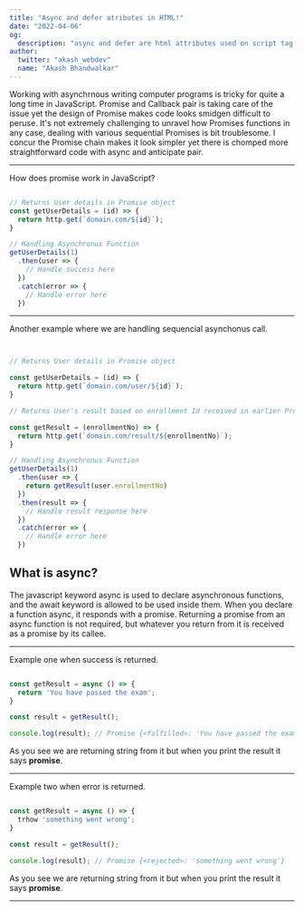 ```yaml
---
title: "Async and defer atributes in HTML!"
date: "2022-04-06"
og:
  description: "async and defer are html attributes used on script tag to efficiently use the parsing, downloading and execution phase."
author:
  twitter: "akash_webdev"
  name: "Akash Bhandwalkar"
---
```


Working with asynchrnous writing computer programs is tricky for quite a long time in JavaScript. Promise and Callback pair is taking care of the issue yet the design of Promise makes code looks smidgen difficult to peruse. It's not extremely challenging to unravel how Promises functions in any case, dealing with various sequential Promises is bit troublesome. I concur the Promise chain makes it look simpler yet there is chomped more straightforward code with async and anticipate pair.


---

How does promise work in JavaScript?
```js

// Returns User details in Promise object
const getUserDetails = (id) => {
  return http.get(`domain.com/${id}`);
}

// Handling Asynchronus Function
getUserDetails(1)
  .then(user => {
    // Handle success here
  })
  .catch(error => {
    // Handle error here
  })


```

---

Another example where we are handling sequencial asynchonus call.


```js


// Returns User details in Promise object

const getUserDetails = (id) => {
  return http.get(`domain.com/user/${id}`);
}

// Returns User's result based on enrollment Id received in earlier Promise object

const getResult = (enrollmentNo) => {
  return http.get(`domain.com/result/${enrollmentNo}`);
}

// Handling Asynchronus Function
getUserDetails(1)
  .then(user => {
    return getResult(user.enrollmentNo)
  })
  .then(result => {
    // Handle result response here
  })
  .catch(error => {
    // Handle error here
  })

```

## What is async?

The javascript keyword async is used to declare asynchronous functions, and the await keyword is allowed to be used inside them. When you declare a function async, it responds with a promise. Returning a promise from an async function is not required, but whatever you return from it is received as a promise by its callee.

---

Example one when success is returned.

```js

const getResult = async () => {
  return 'You have passed the exam';
}

const result = getResult();

console.log(result); // Promise {<fulfilled>: 'You have passed the exam'}

```

As you see we are returning string from it but when you print the result it says **promise**.

---

Example two when error is returned.

```js

const getResult = async () => {
  trhow 'something went wrong';
}

const result = getResult();

console.log(result); // Promise {<rejected>: 'something went wrong'}

```

As you see we are returning string from it but when you print the result it says **promise**.

---